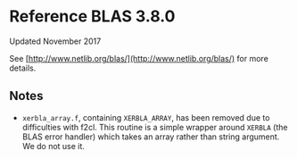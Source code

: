 # Reference BLAS 3.8.0

Updated November 2017

See [http://www.netlib.org/blas/](http://www.netlib.org/blas/) for more details.


## Notes

- `xerbla_array.f`, containing `XERBLA_ARRAY`, has been removed due to difficulties with f2cl. This routine is a simple wrapper around `XERBLA` (the BLAS error handler) which takes an array rather than string argument. We do not use it.